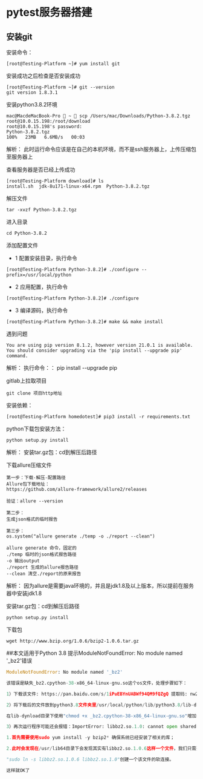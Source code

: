 # pytest服务器搭建

## 安装git

安装命令：
```shell script
[root@Testing-Platform ~]# yum install git
```

安装成功之后检查是否安装成功
```shell script
[root@Testing-Platform ~]# git --version
git version 1.8.3.1
```

安装python3.8.2环境
```shell script
mac@MacdeMacBook-Pro  ~  scp /Users/mac/Downloads/Python-3.8.2.tgz root@10.0.15.198:/root/download
root@10.0.15.198's password:
Python-3.8.2.tgz                                                   100%   23MB   6.6MB/s   00:03
```
解析：
此时运行命令应该是在自己的本机环境，而不是ssh服务器上，上传压缩包至服务器上

查看服务器是否已经上传成功
```shell script
[root@Testing-Platform download]# ls
install.sh  jdk-8u171-linux-x64.rpm  Python-3.8.2.tgz
```

解压文件
```shell script
tar -xvzf Python-3.8.2.tgz
```

进入目录
```shell script
cd Python-3.8.2
```

添加配置文件
* 1 配置安装目录，执行命令
```shell script
[root@Testing-Platform Python-3.8.2]# ./configure --prefix=/usr/local/python
```

* 2 应用配置，执行命令
```shell script
[root@Testing-Platform Python-3.8.2]# ./configure
```
* 3 编译源码，执行命令
```shell script
[root@Testing-Platform Python-3.8.2]# make && make install
```

遇到问题
```shell script
You are using pip version 8.1.2, however version 21.0.1 is available.
You should consider upgrading via the 'pip install --upgrade pip' command.
```
解析：
执行命令：： pip install --upgrade pip

gitlab上拉取项目
```shell script
git clone 项目http地址
```

安装依赖：
```shell script
[root@Testing-Platform homedotest]# pip3 install -r requirements.txt
```

python下载包安装方法：
```shell script
python setup.py install
```
解析：
安装tar.gz包：cd到解压后路径

下载allure压缩文件
```shell script
第一步：下载-解压-配置路径
Allure包下载地址：
https://github.com/allure-framework/allure2/releases

验证：allure --version

第二步：
生成json格式的临时报告

第三步：
os.system("allure generate ./temp -o ./report --clean")

allure generate 命令，固定的
./temp 临时的json格式报告路径
-o 输出output
./report 生成的allure报告路径
--clean 清空./report的原来报告
```
解析：
因为allure是需要java环境的，并且是jdk1.8及以上版本，所以提前在服务器中安装jdk1.8

安装tar.gz包：cd到解压后路径
```shell script
python setup.py install
```

下载包
```shell script
wget http://www.bzip.org/1.0.6/bzip2-1.0.6.tar.gz
```

##本文适用于Python 3.8 提示ModuleNotFoundError: No module named '_bz2'错误
```python
ModuleNotFoundError: No module named '_bz2'

该错误是缺失_bz2.cpython-38-x86_64-linux-gnu.so这个os文件，处理步骤如下：

1）下载该文件: https://pan.baidu.com/s/1iPuEBYnUABWf94QM9fQZgQ 提取码: nw2g

2）将下载后的文件放到python3.8文件夹里/usr/local/python/lib/python3.8/lib-dynload/目录下；

在lib-dynload目录下使用"chmod +x _bz2.cpython-38-x86_64-linux-gnu.so"增加该文件的可执行权限

3）再次运行程序可能还会报错：ImportError: libbz2.so.1.0: cannot open shared object file: No such file or directory

1.首先需要使用sudo yum install -y bzip2* 确保系统已经安装了相关的库；

2.此时会发现在/usr/lib64目录下会发现其实有libbz2.so.1.0.6这样一个文件，我们只需要在该目录下使用命令

"sudo ln -s libbz2.so.1.0.6 libbz2.so.1.0"创建一个该文件的软连接。

这样就OK了
```

